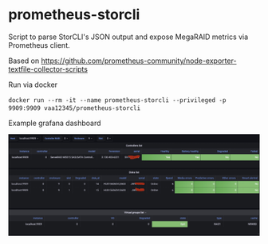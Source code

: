 # prometheus-storcli
Script to parse StorCLI's JSON output and expose MegaRAID metrics via Prometheus client.

Based on https://github.com/prometheus-community/node-exporter-textfile-collector-scripts

Run via docker

```
docker run --rm -it --name prometheus-storcli --privileged -p 9909:9909 vaa12345/prometheus-storcli
```

Example grafana dashboard

![plot](./grafana%20example.jpg)
